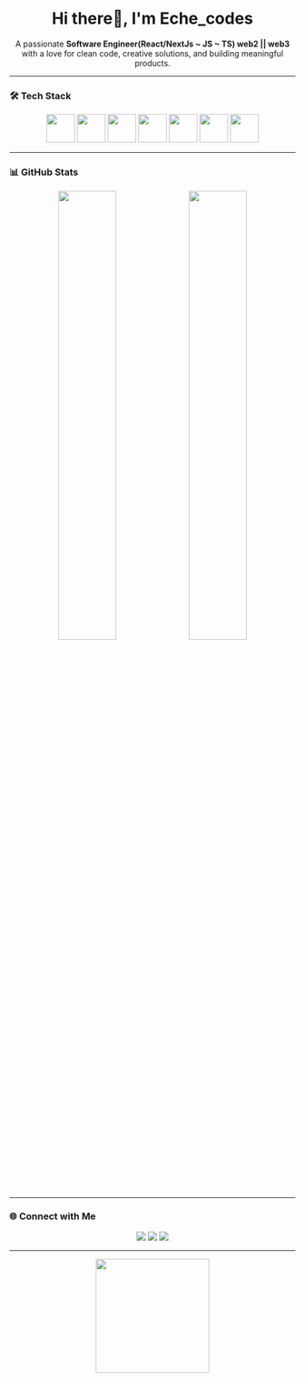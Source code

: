 <h1 align="center">Hi there👋, I'm Eche_codes</h1>

<p align="center">
  A passionate <strong>Software Engineer(React/NextJs ~ JS ~ TS) web2 || web3</strong> with a love for clean code, creative solutions, and building meaningful products.
</p>

---

### 🛠️ Tech Stack

<p align="center">
  <img src="https://cdn.jsdelivr.net/gh/devicons/devicon/icons/javascript/javascript-original.svg" width="50" />
  <img src="https://cdn.jsdelivr.net/gh/devicons/devicon/icons/typescript/typescript-original.svg" width="50" />
  <img src="https://cdn.jsdelivr.net/gh/devicons/devicon/icons/react/react-original.svg" width="50" />
  <img src="https://cdn.jsdelivr.net/gh/devicons/devicon/icons/python/python-original.svg" width="50"/>
  <img src="https://cdn.jsdelivr.net/gh/devicons/devicon/icons/csharp/csharp-original.svg" width="50"" />
  <img src="https://cdn.jsdelivr.net/gh/devicons/devicon/icons/html5/html5-original.svg" width="50" />
  <img src="https://cdn.jsdelivr.net/gh/devicons/devicon/icons/css3/css3-original.svg" width="50" />
</p>

---

### 📊 GitHub Stats

<p align="center">
  <img src="https://github-readme-stats.vercel.app/api?username=Eche00&show_icons=true&theme=github_dark&hide_border=true" width="45%" />
  <img src="https://github-readme-stats.vercel.app/api/top-langs/?username=Eche00&layout=compact&theme=github_dark&hide_border=true" width="45%" />
</p>

---

### 🌐 Connect with Me

<p align="center">
  <a href="https://www.linkedin.com/in/eze-echezonachukwu-3755ba283?utm_source=share&utm_campaign=share_via&utm_content=profile&utm_medium=ios_app"><img src="https://img.shields.io/badge/LinkedIn-%230077B5?style=for-the-badge&logo=linkedin&logoColor=white"/></a>
  <a href="mailto:echeeze956@gmail.com"><img src="https://img.shields.io/badge/Gmail-%23D14836?style=for-the-badge&logo=gmail&logoColor=white"/></a>
  <a href="https://www.instagram.com/eche__codes?igsh=dzJ3YXpxcndueWVy&utm_source=qr"><img src="https://img.shields.io/badge/Instagram-%23E4405F?style=for-the-badge&logo=instagram&logoColor=white"/></a>
</p>

---

<!-- Optional animated GIF or message -->
<p align="center">
<!--   <img src="https://media.giphy.com/media/LMt9638dO8dftAjtco/giphy.gif" width="200" /> -->
  <img src="https://cdn.jsdelivr.net/gh/devicons/devicon/icons/react/react-original.svg" height="200" />
  
</p>
